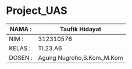 # Project_UAS

| NAMA  :| Taufik Hidayat |
| --- | --- |
| NIM   :| 312310576 |
| KELAS :| TI.23.A6 |
| DOSEN :| Agung Nugroho,S.Kom.,M.Kom |

